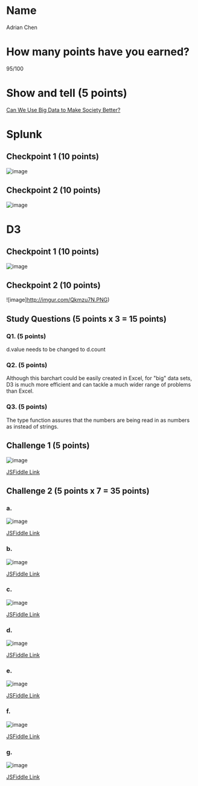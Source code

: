 # Name

Adrian Chen

# How many points have you earned?

95/100

# Show and tell (5 points)

[Can We Use Big Data to Make Society Better?](http://www.spiegel.de/international/zeitgeist/scientist-alex-pentland-argues-big-data-can-be-used-to-improve-society-a-970443.html)

# Splunk

## Checkpoint 1 (10 points)

![image](http://imgur.com/fZLFIQx.png)

## Checkpoint 2 (10 points)

![image](http://imgur.com/4cTaE6J.PNG)

# D3

## Checkpoint 1 (10 points)

![image](http://imgur.com/4zgIx4n.PNG)

## Checkpoint 2 (10 points)

![image]http://imgur.com/Qkmzu7N.PNG)

## Study Questions (5 points x 3 = 15 points)

### Q1. (5 points)

d.value needs to be changed to d.count

### Q2. (5 points)

Although this barchart could be easily created in Excel, for "big" data sets, D3 is much more efficient and can tackle a much wider range of problems than Excel.

### Q3. (5 points)

The type function assures that the numbers are being read in as numbers as instead of strings.


## Challenge 1 (5 points)

![image](image.png?raw=true)

[JSFiddle Link](http://jsfiddle.net/11s7t81e/4/)

## Challenge 2 (5 points x 7 = 35 points)

### a. 

![image](image.png?raw=true)

[JSFiddle Link](http://jsfiddle.net/11s7t81e/5/)

### b.

![image](image.png?raw=true)

[JSFiddle Link](http://jsfiddle.net/11s7t81e/6/)

### c.

![image](image.png?raw=true)

[JSFiddle Link](http://jsfiddle.net/ufd0yh76/)

### d.

![image](image.png?raw=true)

[JSFiddle Link](http://jsfiddle.net/ufd0yh76/1/)

### e.

![image](image.png?raw=true)

[JSFiddle Link](http://jsfiddle.net/ufd0yh76/2/)

### f.

![image](image.png?raw=true)

[JSFiddle Link](http://jsfiddle.net/Lggjxd45/)


### g.

![image](image.png?raw=true)

[JSFiddle Link](http://jsfiddle.net/replace-this-path)
